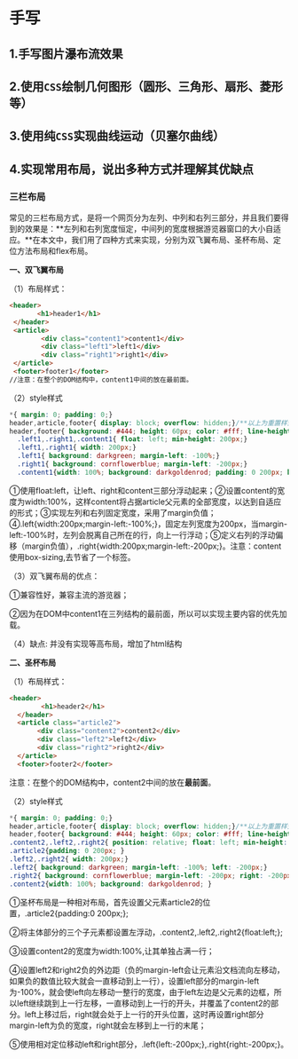# 手写

## 1.手写图片瀑布流效果



## 2.使用`CSS`绘制几何图形（圆形、三角形、扇形、菱形等）

## 3.使用纯`CSS`实现曲线运动（贝塞尔曲线）

## 4.实现常用布局，说出多种方式并理解其优缺点

### 三栏布局

常见的三栏布局方式，是将一个网页分为左列、中列和右列三部分，并且我们要得到的效果是：**左列和右列宽度恒定，中间列的宽度根据游览器窗口的大小自适应。**在本文中，我们用了四种方式来实现，分别为双飞翼布局、圣杯布局、定位方法布局和flex布局。

**一、双飞翼布局**

  （1）布局样式：

```html
<header>
       <h1>header1</h1>       
 </header>
 <article>
        <div class="content1">content1</div>
        <div class="left1">left1</div>
        <div class="right1">right1</div>
 </article>
 <footer>footer1</footer>
//注意：在整个的DOM结构中，content1中间的放在最前面。
```

（2）style样式

```css
*{ margin: 0; padding: 0;}
header,article,footer{ display: block; overflow: hidden;}/**以上为重置样式**/
header,footer{ background: #444; height: 60px; color: #fff; line-height: 60px; text-align:center;}
  .left1,.right1,.content1{ float: left; min-height: 200px;}
  .left1,.right1{ width: 200px;}
  .left1{ background: darkgreen; margin-left: -100%;}
  .right1{ background: cornflowerblue; margin-left: -200px;}
  .content1{width: 100%; background: darkgoldenrod; padding: 0 200px; box-sizing: border-box;}
```

①使用float:left，让left、right和content三部分浮动起来；②设置content的宽度为width:100%，这样content将占据article父元素的全部宽度，以达到自适应的形式；③实现左列和右列固定宽度，采用了margin负值；④.left{width:200px;margin-left:-100%;}，固定左列宽度为200px，当margin-left:-100%时，左列会脱离自己所在的行，向上一行浮动；⑤定义右列的浮动偏移（margin负值），.right{width:200px;margin-left:-200px;}。注意：content使用box-sizing,去节省了一个标签。

   （3）双飞翼布局的优点：

①兼容性好，兼容主流的游览器；

②因为在DOM中content1在三列结构的最前面，所以可以实现主要内容的优先加载。

   （4）缺点: 并没有实现等高布局，增加了html结构

**二、圣杯布局**

  （1）布局样式：

```html
<header>
        <h1>header2</h1>       
  </header>
  <article class="article2">
       <div class="content2">content2</div>
       <div class="left2">left2</div>
       <div class="right2">right2</div>
  </article>
  <footer>footer2</footer>
```

 注意：在整个的DOM结构中，content2中间的放在**最前面**。

  （2）style样式

```css
*{ margin: 0; padding: 0;}
header,article,footer{ display: block; overflow: hidden;}/**以上为重置样式**/
header,footer{ background: #444; height: 60px; color: #fff; line-height: 60px; text-align:center;}
.content2,.left2,.right2{ position: relative; float: left; min-height: 200px;}
.article2{padding: 0 200px; }
.left2,.right2{ width: 200px;}
.left2{ background: darkgreen; margin-left: -100%; left: -200px;}
.right2{ background: cornflowerblue; margin-left: -200px; right: -200px;}
.content2{width: 100%; background: darkgoldenrod; }
```

①圣杯布局是一种相对布局，首先设置父元素article2的位置，.article2{padding:0 200px;};

②将主体部分的三个子元素都设置左浮动，.content2,.left2,.right2{float:left;};

③设置content2的宽度为width:100%,让其单独占满一行；

④设置left2和right2负的外边距（负的margin-left会让元素沿文档流向左移动，如果负的数值比较大就会一直移动到上一行），设置left部分的margin-left为-100%，就会使left向左移动一整行的宽度，由于left左边是父元素的边框，所以left继续跳到上一行左移，一直移动到上一行的开头，并覆盖了content2的部分。left上移过后，right就会处于上一行的开头位置，这时再设置right部分margin-left为负的宽度，right就会左移到上一行的末尾；

⑤使用相对定位移动left和right部分，.left{left:-200px;},.right{right:-200px;}。


